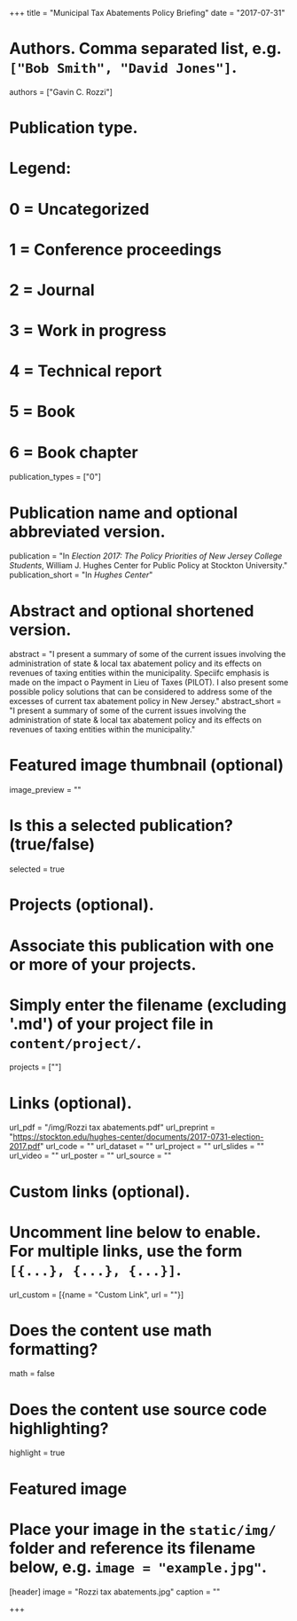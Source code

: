 +++
title = "Municipal Tax Abatements Policy Briefing"
date = "2017-07-31"

# Authors. Comma separated list, e.g. `["Bob Smith", "David Jones"]`.
authors = ["Gavin C. Rozzi"]

# Publication type.
# Legend:
# 0 = Uncategorized
# 1 = Conference proceedings
# 2 = Journal
# 3 = Work in progress
# 4 = Technical report
# 5 = Book
# 6 = Book chapter
publication_types = ["0"]

# Publication name and optional abbreviated version.
publication = "In *Election 2017: The Policy Priorities of New Jersey College Students*, William J. Hughes Center for Public Policy at Stockton University."
publication_short = "In *Hughes Center*"

# Abstract and optional shortened version.
abstract = "I present a summary of some of the current issues involving the administration of state & local tax abatement policy and its effects on revenues of taxing entities within the municipality. Speciifc emphasis is made on the impact o Payment in Lieu of Taxes (PILOT). I also present some possible policy solutions that can be considered to address some of the excesses of current tax abatement policy in New Jersey."
abstract_short = "I present a summary of some of the current issues involving the administration of state & local tax abatement policy and its effects on revenues of taxing entities within the municipality."

# Featured image thumbnail (optional)
image_preview = ""

# Is this a selected publication? (true/false)
selected = true

# Projects (optional).
#   Associate this publication with one or more of your projects.
#   Simply enter the filename (excluding '.md') of your project file in `content/project/`.
projects = [""]

# Links (optional).
url_pdf = "/img/Rozzi tax abatements.pdf"
url_preprint = "https://stockton.edu/hughes-center/documents/2017-0731-election-2017.pdf"
url_code = ""
url_dataset = ""
url_project = ""
url_slides = ""
url_video = ""
url_poster = ""
url_source = ""

# Custom links (optional).
#   Uncomment line below to enable. For multiple links, use the form `[{...}, {...}, {...}]`.
url_custom = [{name = "Custom Link", url = ""}]

# Does the content use math formatting?
math = false

# Does the content use source code highlighting?
highlight = true

# Featured image
# Place your image in the `static/img/` folder and reference its filename below, e.g. `image = "example.jpg"`.
[header]
image = "Rozzi tax abatements.jpg"
caption = ""

+++
